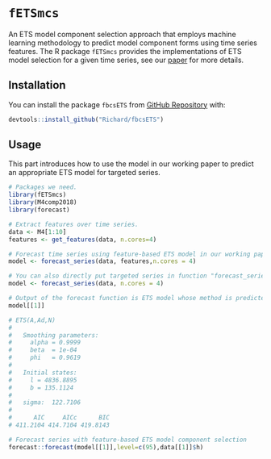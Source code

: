 `fETSmcs`
========

An ETS model component selection approach that employs machine learning methodology to predict model component forms using time series features.
The R package `fETSmcs` provides the implementations of ETS model selection for a given time series, see our [paper](https://github.com/Richard/fbcsETS) for more details.

Installation
------------

You can install the package `fbcsETS` from [GitHub Repository](https://github.com/Richard/fbcsETS) with:

``` r
devtools::install_github("Richard/fbcsETS")
```

Usage
-----

This part introduces how to use the model in our working paper to predict an appropriate ETS model for targeted series.

``` r
# Packages we need.
library(fETSmcs)
library(M4comp2018)
library(forecast)

# Extract features over time series.
data <- M4[1:10]
features <- get_features(data, n.cores=4)

# Forecast time series using feature-based ETS model in our working paper.
model <- forecast_series(data, features,n.cores = 4)

# You can also directly put targeted series in function "forecast_series" without extracting features separately.
model <- forecast_series(data, n.cores = 4)

# Output of the forecast function is ETS model whose method is predicted by our feature-based classifer.
model[[1]]

# ETS(A,Ad,N) 
#
#   Smoothing parameters:
#     alpha = 0.9999 
#     beta  = 1e-04 
#     phi   = 0.9619 
#
#   Initial states:
#     l = 4836.8895 
#     b = 135.1124 
#
#   sigma:  122.7106
#
#      AIC     AICc      BIC 
# 411.2104 414.7104 419.8143 

# Forecast series with feature-based ETS model component selection
forecast::forecast(model[[1]],level=c(95),data[[1]]$h)
```

